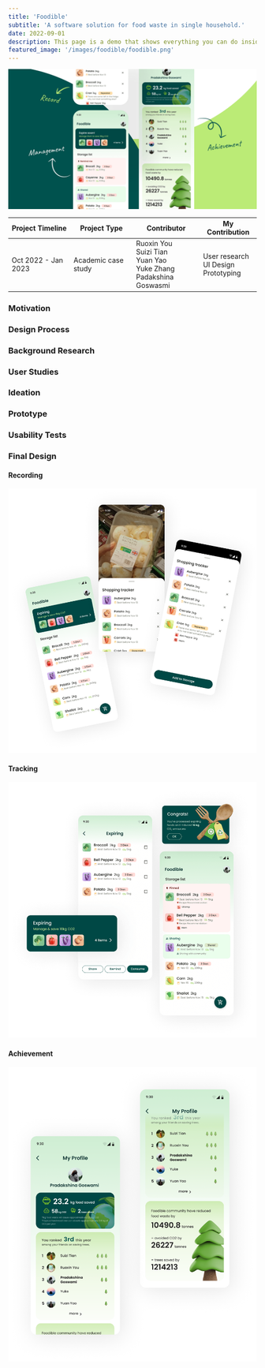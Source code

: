 ```yaml
---
title: 'Foodible'
subtitle: 'A software solution for food waste in single household.'
date: 2022-09-01
description: This page is a demo that shows everything you can do inside portfolio and blog posts.
featured_image: '/images/foodible/foodible.png'
---
```


![](/images/foodible/foodible.png)

| Project Timeline  | Project Type  | Contributor | My Contribution | 
|----------------------|---------------| --------- | ------- |
| Oct 2022 - Jan 2023 | Academic case study | Ruoxin You <br />  Suizi Tian <br />  Yuan Yao <br />  Yuke Zhang <br />  Padakshina Goswasmi | User research <br /> UI Design <br />  Prototyping <br />

### Motivation 


### Design Process
### Background Research 
### User Studies   
### Ideation
### Prototype
### Usability Tests
### Final Design  
#### Recording  
![](/images/foodible/foodible_recording.png)
#### Tracking  
![](/images/foodible/foodible_tracking.png)
#### Achievement  
![](/images/foodible/foodible_achivement.png)